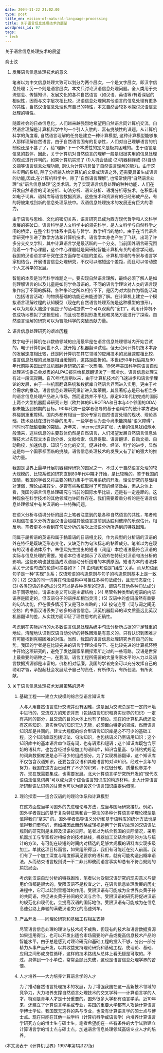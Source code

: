 ```yaml
---
date: 2004-11-22 21:02:00
type: post
title_en: vision-of-natural-language-processing
title: 关于语言信息处理技术的展望
wordpress_id: 97
tags:
- tech
---
```


关于语言信息处理技术的展望

俞士汶
  
1. 发展语言信息处理技术的意义  

	笔者以为中文信息处理大致可以划分为两个层次。一个是文字层次，即汉字信息处理；另一个则是语言层次，本文只讨论汉语信息处理问题。全人类用于交流信息、传播知识、发展文化的各种自然语言（如汉语、英语等)有着深层的相似性，因而与文字层次相比较，汉语信息处理同其他语言的信息处理有更多的共性，当然汉语信息处理也有自己的特性，本文自然会较多地探讨汉语信息处理的特性。  
  
	随着社会的日益信息化，人们越来越强烈地希望用自然语言同计算机交流。自然语言理解是计算机科学中的一个引人入胜的、富有挑战性的课题。从计算机科学的角度看, 自然语言理解的任务是建立一种计算模型, 这种计算模型能够象人那样理解自然语言。由于自然语言固有的复杂性，人们对自己理解语言的机制也还是不甚了了，给“理解”下一个本质性的定义是极其困难的。由于语言是信息的载体，因此，关于计算机对自然语言的理解一般是根据实用的信息处理的观点进行评判的。如果计算机实现了 (1)人机会话或 (2)机器翻译或 (3)自动文摘等语言信息处理功能, 则认为计算机具备了自然语言理解的能力。由于这些实用的系统, 除了分析输入给计算机的文章或话语之外, 还需要具备生成语言的功能,因此,在计算机科学中，除了“自然语言理解”, 也常常使用“自然语言处理”或“语言信息处理”这类术语。为了实现语言信息处理的种种功能，人们在开发自然语言的词法分析、句法分析、语义分析、语境分析等技术，在积累诸如电子词典、语料库等语言数据资源。这些技术和资源有的已经形成产品，有的将被集成到新的信息处理系统中。汉语信息处理技术的发展还有巨大的潜力。  
  
	由于语言与思维、文化的密切关系，语言研究已成为西方现代哲学和人文科学发展的突破口。语言科学是人文科学中的领先科学，是人文科学与自然科学之间的桥梁，在整个科学体系中具有与哲学、数学相当的地位。由于在当代语言学研究中引进了数学方法和计算机技术，语言学本身也产生了飞跃，出现了许多分支交叉学科，其中计算语言学是最活跃的一个分支。当前国外语言研究围绕着一个中心课题，这个中心课题就是同研制智能计算机有关的语言学问题。我国的汉语语言学研究在这方面存在明显的差距。计算机领域的专家与语言学家相结合，开展语言信息处理研究，不仅可以缩短这个差距，而且可以带动整个人文科学的发展。  
  
	智能的本质是当代科学难题之一。要实现自然语言理解，最终必须了解人是如何理解语言的以及儿童是如何学会母语的。不同的语言学理论对人类的语言现象作出了不同的解释，各种争论之所以相持不下，是因为对大脑作为智能活动（包括语言活动）的物质基础的功能还未能透彻了解。在计算机上建立一个模拟语言理解过程的认知模型（现在的自然语言处理系统是这种模型的雏形），可以为观察大脑这个黑匣子的活动提供一个可以观察的“窗口”。利用计算机不仅成功地模拟了逻辑思维，而且也在模拟形象思维和灵感方面进行了探索。自然语言理解的研究可以为智能科学的突破贡献力量。  
  
2. 语言信息处理研究的艰难历程  
  
	数字电子计算机在非数值领域的应用最早是在语言信息处理领域内开始尝试的。电子计算机问世不久，就开始了机器翻译试验。但无论同计算机技术本身的发展速度相比较，还是同计算机在其它领域的应用技术的发展速度相比较，语言信息处理的发展是相当缓慢的，道路是曲折的。本世纪50年代后期及60年代前期美国出现过机器翻译研究的第一次热潮。1966年美国科学院语言自动处理咨询委员会发表的ALPAC报告给机器翻译泼了一瓢冷水，语言信息处理又有过一段沉寂期。自70年代后期以来，由于计算机技术的飞速进步和语言学理论的发展，由于一些机器翻译系统和数据库自然语言界面进入实用，更由于社会需求的推动，语言信息处理研究重新进入繁荣期，其显著标志是已有相当多的语言信息处理产品进入市场。然而道路并不平坦。原定90年代初完成的国际上两个大型机器翻译研究计划（欧共体的EUROTRA和日本与4个邻国的ODA）都未能达到预期的目标。90年代初一些学者倡导的基于语料库的统计学方法同样碰到重重障碍。国内外都有相当一部分专家对自然语言处理的现状、理论基础、技术路线在进行冷静的思考，一些学者认为至今尚未能跨越“语义障碍”，同时也在酝酿着新的突破。近年来，Internet迅速扩张，大量的信息犹如潮水般涌来，这些信息的主要载体仍然是自然语言，人们渴望发展自然语言信息处理技术以实现文本自动分类、文献检索、信息提取、语言翻译、自动文摘、自动勘校，加速信息、知识与文化的交流，促进社会、经济、科学的进步，显然这是每一个国家都面临的挑战。语言信息处理技术的发展又有了新的强大的推动力量。  
  
	我国是世界上最早开展机器翻译研究的国家之一，不过关于自然语言处理的较大规模的、比较系统的研究直到80年代中期才开始，是比较晚的。鉴于我国的国情，我国的学者又将主要的精力集中于实用系统的开发，理论研究的基础相对薄弱，理论成果较少。尽管有些系统取得了可观的经济效益，但从总体上看，我国的语言信息处理研究与当前的国际水平比较，还是有一定差距的。这种现象在科学技术的其他领域也许同样存在。我们需要着重分析的是在语言信息处理领域中有关汉语的一些特殊问题。  
  
	在语义分析与语境分析的层次上笔者注意到的是各种自然语言的共性，笔者难以相信在语义分析方面汉语会超越其他语言提前到达胜利彼岸的乐观估计。相反地，笔者更多地看到在句法分析的层次上汉语分析所遇到的特殊困难。  
  
	同属于屈折语的英语和属于黏着语的日语相比较，作为典型的分析语的汉语的外在特征是既缺乏形态变化，又缺乏作为句法标志的黏着成分。笔者以为在现有的汉语语法体系中，朱德熙先生提出的短语（词组）本位语法最符合汉语的实际与信息处理的需要。短语本位语法揭示了汉语外在特征对汉语句法分析的影响，这些影响也就是造成汉语自动分析困难的本质原因。短语为本的语法体系关于汉语句法的论述可摘要如下：(1) 由词到短语是“组成”关系，而从短语到句子是一种“实现”关系；汉语短语的构造原则与句子的构造原则基本上是一致的；(2) 汉语的同一词类在句法结构中可担任多种句法成分，且无形态变化；(3) 各类短语的构造成分又可以是各种类型的短语，谓语与其他各种句法成分处于同等地位，谓语本身又可以是主谓结构；(4) 尽管各种类型的短语的内部语序是固定的，但汉语句子的语序却相当灵活；(5) 汉语中的虚词虽然有重要的句法功能，但在很多情况下又是可以省略的；(6) 按句连写（词与词之间无空格）的书面汉语丢失了较多的语言信息。汉英机器翻译的译文质量远比英汉机器翻译的差，从实践方面印证了理性思考的正确性。  
  
	考虑到在实际运行的大多数语言信息处理系统中句法分析所占据的举足轻重的地位，清醒地认识到汉语自动分析的特殊困难是有意义的。只有认识到困难才有可能找到克服困难的对策。当然，我国的语言信息处理研究也有自己的优势。我国的学者是在比较先进的语言学理论指导下、在比较先进的计算机环境中开始这项研究的，避免了发达国家早期探索所走过的一些弯路。汉语是世界上最重要的语种之一。在我国，语言工程所需要的大量专家水平的人力以及语言数据资源都是丰富的，价格相对低廉。我国的学者完全可以充分发挥自己的聪明才智，承担起社会发展赋予自己的责任，有所作为，有所创造，有所贡献。  
  
3. 关于语言信息处理技术发展策略的思考  
  
	1. 基础工程——建立大规模的综合型语言知识库
  
		人与人用自然语言进行交流并没有困难，这是因为交流总是在一定的环境中进行的，交流双方的知识背景（包括语言知识和真实世界的知识）一定有共同的部分，且交流的目的大体上也有了预设。现在的计算机系统还没有这些知识。真实世界的知识无边无际，必须面向特定的领域，然而语言知识却是共同的。建立大规模的综合型语言知识库是必不可少的基础工程。这个知识库既包括词法、句法知识，也包括语义乃至语用知识；这个知识库中的基本语言单位既有词，也有语素和短语；这个知识库既包含原始的语料库，也包含经过多级加工的语料库，知识含量高、存储格式规范的词典数据库更是必不可少的组成部分。为了实现机器翻译，这个知识库不仅包含汉语知识，还要包含汉语和其他语言的对译知识。经过十余年的努力，我国在这方面已经有了不少的积累，不过很分散，质量也参差不齐。现在既需要集成，也需要发展。北大计算语言学研究所开发的“现代汉语语法信息词典”可以成为这个综合语言知识库的构造材料，北大计算语言所研制语法词典的甘苦也可以为建设这个语言知识库提供借鉴。  
  
	2. 理论探索——适合汉语的的理论体系和计算模型
  
		在这方面应当学习国外的先进理论与方法，应当与国际研究接轨。例如，国外学者提出的基于复杂特征集和合一算法的多种计算语言学理论模型是值得我们“拿来” 的。国外学者倡导语义分析和基于语料库的统计方法也是值得我们借鉴的，但如果因此而忽略或轻视适用于计算机处理的汉语语法规则的研究则是未顾及汉语的实际。笔者以为结合我国的实际情况，采用机器加工与专家校对相结合的技术路线，机器加工又结合规则的方法与统计的方法，有可能在较短的时间内对精选的足够大规模的语料库实现多级加工。单就这项目标而言，如果组织得当，我们有可能赶在别人前面。我们有了一个加工深度与精度都满足要求的语料库，就有可能构造出概率语法，从而结束语言规则说一不二非此即彼而语言事实却总有不符合规则的尴尬局面。  
  
		考虑到汉语自动分析的特殊困难，笔者以为受限汉语研究的现实意义与使用价值都是很大的。受限汉语不是权宜之计，在语言信息处理发展的历史进程中，它可以起到里程碑的作用。受限汉语有可能成为全世界炎黄子孙的共同语，将促进炎黄子孙间的交流与合作。受限汉语的研究将促进汉语的规范化和现代化，会提高汉语的国际地位。受限汉语有可能成为在信息高速公路上奔驰的满载汉语文化的高速列车。  
  
	3. 产品开发——同理论研究和基础工程相互支持
  
		尽管语言信息处理的理论与技术尚不成熟，但现有的技术和语言数据资源如果运用得当，也可以开发出适合市场需要的产品或提高信息技术产品的智能水平。由于总是感到对理论研究和基础工程的投入不够，分出一部分精力从事产品开发，以其收益支持理论研究和基础工程，使理论、基础、应用之间形成良性循环，这样的技术路线从总体上看无疑是可取的。不过，具体到一个小单位，常常会顾此失彼，这也是语言信息处理学界的苦恼。  
  
	4. 人才培养——大力培养计算语言学的人才
  
		为了推动自然语言处理技术的发展，为了增强我国在这一高新技术领域的竞争力，大力培养支撑自然语言处理技术的交叉学科——计算语言学的人才，特别是青年人才是十分重要的。国外很多大学都有语言学系，近10年来，还建立了计算语言学系或专业，美国的重要大学都有人攻读计算语言学博士学位。我国既无这样的系与专业，也没有计算语言学的硕士点与博士点。现在只能在其他一些学科（计算机科学或语言学）内培养计算语言学研究方向的博士生与硕士生。笔者希望能在一些有条件的大学试验建立计算语言学的博士点与硕士点，加速语言信息处理领域高级专业人才的培养。  
  
(本文发表于《计算机世界》1997年第1期127版)
